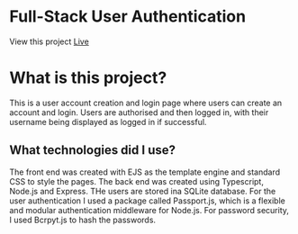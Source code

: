 # Full-Stack User Authentication
View this project [Live](https://user-auth-fn0e.onrender.com)


# What is this project?
This is a user account creation and login page where users can create an account and login. Users are authorised and 
then logged in, with their username being displayed as logged in if successful.

## What technologies did I use?
The front end was created with EJS as the template engine and standard CSS to style the pages. The back end was created 
using Typescript, Node.js and Express. THe users are stored ina SQLite database. For the user authentication I used a package 
called Passport.js, which is a flexible and modular authentication middleware for Node.js. For password security, 
I used Bcrpyt.js to hash the passwords.
